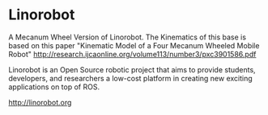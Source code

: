 # Linorobot

A Mecanum Wheel Version of Linorobot. The Kinematics of this base is based on this paper "Kinematic Model of a Four Mecanum Wheeled Mobile Robot" http://research.ijcaonline.org/volume113/number3/pxc3901586.pdf

Linorobot is an Open Source robotic project that aims to provide students, developers, and researchers a low-cost platform in creating new exciting applications on top of ROS.

http://linorobot.org
